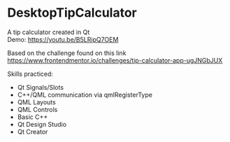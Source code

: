 # DesktopTipCalculator
A tip calculator created in Qt<br>
Demo: https://youtu.be/B5LRipQ7OEM


Based on the challenge found on this link https://www.frontendmentor.io/challenges/tip-calculator-app-ugJNGbJUX


Skills practiced:


- Qt Signals/Slots
- C++/QML communication via qmlRegisterType
- QML Layouts
- QML Controls
- Basic C++
- Qt Design Studio
- Qt Creator
